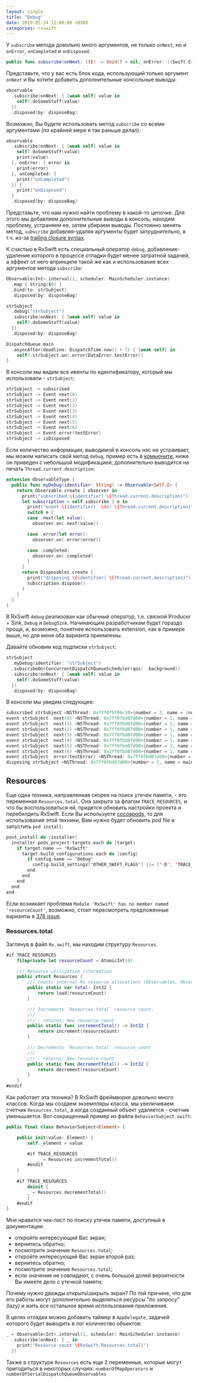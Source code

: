 ```yaml
---
layout: single
title: "Debug"
date: 2019-05-24 12:00:00 +0300
categories: rxswift
---
```


У `subscribe` метода довольно много аргументов, не только `onNext`, но и `onError`, `onCompleted` и `onDisposed`. 

```swift
public func subscribe(onNext: ((E) -> Void)? = nil, onError: ((Swift.Error) -> Void)? = nil, onCompleted: (() -> Void)? = nil, onDisposed: (() -> Void)? = nil)
```

Представьте, что у вас есть блок кода, использующий только аргумент `onNext` и Вы хотите добавить дополнительные консольные выводы:

```swift
observable
  .subscribe(onNext: { [weak self] value in
  	self?.doSomeStuff(value)
  })
  .disposed(by: disposeBag)
```

Возможно, Вы будете использовать метод `subscribe` со всеми аргументами (по крайней мере я так раньше делал):

```swift
observable
  .subscribe(onNext: { [weak self] value in
    self?.doSomeStuff(value)
    print(value)
  }, onError: { error in
    print(error)
  }, onCompleted: {
    print("onCompleted")
  }) {
    print("onDisposed")
  }
  .disposed(by: disposeBag)
```

Представьте, что нам нужно найти проблему в какой-то цепочке. Для этого мы добавляем дополнительные выводы в консоль, находим проблему, устраняем ее, затем убираем выводы. Постоянно менять метод, `subscribe` добавляя-удаляя аргументы будет затруднительно, в т.ч. из-за [trailing closure syntax](https://docs.swift.org/swift-book/LanguageGuide/Closures.html).

К счастью в RxSwift есть специальный оператор `debug`, добавление-удаление которого в процессе отладки будет менее затратной задачей, а эффект от него впринципе такой же как и использование всех аргументов метода `subscribe`:

```swift
Observable<Int>.interval(1, scheduler: MainScheduler.instance)
  .map { String($0) }
  .bind(to: strSubject)
  .disposed(by: disposeBag)

strSubject
  .debug("strSubject")
  .subscribe(onNext: { [weak self] value in
    self?.doSomeStuff(value)
  })
  .disposed(by: disposeBag)

DispatchQueue.main
  .asyncAfter(deadline: DispatchTime.now() + 7) { [weak self] in
    self?.strSubject.on(.error(DataError.testError))
}
```

В консоли мы видим все ивенты по идентификатору, который мы использовали - `strSubject`:

```swift
strSubject -> subscribed
strSubject -> Event next(0)
strSubject -> Event next(1)
strSubject -> Event next(2)
strSubject -> Event next(3)
strSubject -> Event next(4)
strSubject -> Event next(5)
strSubject -> Event next(6)
strSubject -> Event error(testError)
strSubject -> isDisposed
```

Если количество информации, выводимой в консоль нас не устраивает, мы можем написать свой метод `debug`, пример есть в [комьюнити](https://github.com/ReactiveX/RxSwift/blob/master/Documentation/GettingStarted.md#debugging), ниже он приведен с небольшой модификацией, дополнительно выводится на печать `Thread.current.description`:

```swift
extension ObservableType {
  public func myDebug(identifier: String) -> Observable<Self.E> {
    return Observable.create { observer in
      print("subscribed \(identifier) \(Thread.current.description)")
      let subscription = self.subscribe { e in
        print("event \(identifier)  \(e) \(Thread.current.description)")
        switch e {
        case .next(let value):
          observer.on(.next(value))

        case .error(let error):
          observer.on(.error(error))

        case .completed:
          observer.on(.completed)
        }
      }
      return Disposables.create {
        print("disposing \(identifier) \(Thread.current.description)")
        subscription.dispose()
      }
    }
  }
}
```

В RxSwift `debug` реализован как обычный оператор, т.е. связкой Producer + Sink, `Debug` и `DebugSink`. Начинающим разработчикам будет гораздо проще, и, возможно, понятнее использовать extension, как в примере выше, но для меня оба варианта приемлемы.

Давайте обновим код подписки `strSubject`:

```swift
strSubject
  .myDebug(identifier: "strSubject")
  .subscribeOn(ConcurrentDispatchQueueScheduler(qos: .background))
  .subscribe(onNext: { [weak self] value in
    self?.doSomeStuff(value)
  })
  .disposed(by: disposeBag)
```

В консоли мы увидим следующее:

```swift
subscribed strSubject <NSThread: 0x7ff0fbf06c10>{number = 3, name = (null)}
event strSubject  next(0) <NSThread: 0x7ff0fbd07d00>{number = 1, name = main}
event strSubject  next(1) <NSThread: 0x7ff0fbd07d00>{number = 1, name = main}
event strSubject  next(2) <NSThread: 0x7ff0fbd07d00>{number = 1, name = main}
event strSubject  next(3) <NSThread: 0x7ff0fbd07d00>{number = 1, name = main}
event strSubject  next(4) <NSThread: 0x7ff0fbd07d00>{number = 1, name = main}
event strSubject  next(5) <NSThread: 0x7ff0fbd07d00>{number = 1, name = main}
event strSubject  next(6) <NSThread: 0x7ff0fbd07d00>{number = 1, name = main}
event strSubject  error(testError) <NSThread: 0x7ff0fbd07d00>{number = 1, name = main}
disposing strSubject <NSThread: 0x7ff0fbd07d00>{number = 1, name = main}
```

## Resources

Еще одна техника, направленная скорее на поиск утечек памяти, - это переменная `Resources.total`. Она закрыта за 
флагом `TRACE_RESOURCES`, и что бы воспользоваться ей, придется обновить настройки проекта и перебилдить RxSwift. Если Вы используете [cocoapods](https://www.raywenderlich.com/626-cocoapods-tutorial-for-swift-getting-started), то для использования этой техники, Вам нужно будет обновить pod file и запустить `pod install`:

```swift
post_install do |installer|
  installer.pods_project.targets.each do |target|
    if target.name == 'RxSwift'
      target.build_configurations.each do |config|
        if config.name == 'Debug'
          config.build_settings['OTHER_SWIFT_FLAGS'] ||= ['-D', 'TRACE_RESOURCES']
        end
      end
    end
  end
end
```

Если возникает проблема `Module 'RxSwift' has no member named 'resourceCount'`, возможно, стоит пересмотреть предложенные варианты в [378 issue](https://github.com/ReactiveX/RxSwift/issues/378).

### Resources.total
 
Заглянув в файл `Rx.swift`, мы находим структуру `Resources`.

```swift
#if TRACE_RESOURCES
    fileprivate let resourceCount = AtomicInt(0)

    /// Resource utilization information
    public struct Resources {
        /// Counts internal Rx resource allocations (Observables, Observers, Disposables, etc.). This provides a simple way to detect leaks during development.
        public static var total: Int32 {
            return load(resourceCount)
        }

        /// Increments `Resources.total` resource count.
        ///
        /// - returns: New resource count
        public static func incrementTotal() -> Int32 {
            return increment(resourceCount)
        }

        /// Decrements `Resources.total` resource count
        ///
        /// - returns: New resource count
        public static func decrementTotal() -> Int32 {
            return decrement(resourceCount)
        }
    }
#endif
```

Как работает эта техника? В RxSwift фреймворке довольно много классов. Когда мы создаем экземпляры класса, мы увеличиваем счетчик `Resources.total`, а когда созданный объект удаляется - счетчик уменьшается.
Вот сокращенный пример из файла `BehaviorSubject.swift`:

```swift
public final class BehaviorSubject<Element> {

    public init(value: Element) {
        self._element = value

        #if TRACE_RESOURCES
            _ = Resources.incrementTotal()
        #endif
    }
    
    #if TRACE_RESOURCES
        deinit {
        _ = Resources.decrementTotal()
        }
    #endif
}
```

Мне нравится чек-лист по поиску утечек памяти, доступный в документации:

* откройте интересующий Вас экран;
* вернитесь обратно;
* посмотрите значение `Resources.total`;
* откройте интересующий Вас экран второй раз;
* вернитесь обратно;
* посмотрите значение `Resources.total`;
* если значения не совпадают, с очень большой долей вероятности Вы имеете дело с утечкой памяти;

Почему нужно дважды открыть\закрыть экран? По той причине, что для его работы могут дополнительно выделяться ресурсы "по запросу" (lazy) и жить все остальное время использования приложения.

В целях отладки можно добавить таймер в `AppDelegate`, задачей которого будет выводить в лог количество объектов:

```swift
_ = Observable<Int>.interval(1, scheduler: MainScheduler.instance)
  .subscribe(onNext: { _ in
    print("Resource count \(RxSwift.Resources.total)")
  })
```

Также в структуре `Resources` есть еще 2 переменные, которые могут пригодиться в некоторых случаях: `numberOfMapOperators` и `numberOfSerialDispatchQueueObservables`
